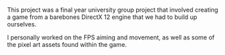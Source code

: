 This project was a final year university group project that involved creating a game from a barebones DirectX 12 engine that we had to build up ourselves.

I personally worked on the FPS aiming and movement, as well as some of the pixel art assets found within the game.
